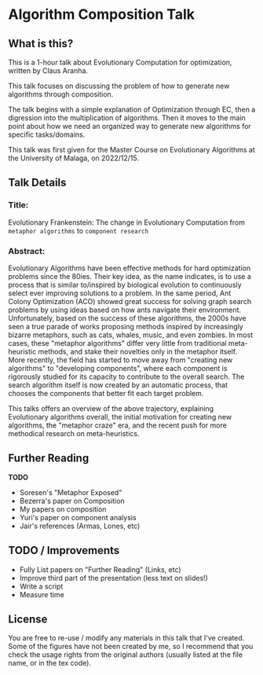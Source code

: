 # Algorithm Composition Talk

## What is this?

This is a 1-hour talk about Evolutionary Computation for optimization,
written by Claus Aranha.

This talk focuses on discussing the problem of how to generate new
algorithms through composition.

The talk begins with a simple explanation of Optimization through EC,
then a digression into the multiplication of algorithms. Then it moves
to the main point about how we need an organized way to generate new
algorithms for specific tasks/domains.

This talk was first given for the Master Course on Evolutionary
Algorithms at the University of Malaga, on 2022/12/15.

## Talk Details
### Title:

Evolutionary Frankenstein: The change in Evolutionary Computation
from `metaphor algorithms` to `component research`

### Abstract:

Evolutionary Algorithms have been effective methods for hard
optimization problems since the 80ies. Their key idea, as the name
indicates, is to use a process that is similar to/inspired by
biological evolution to continuously select ever improving solutions
to a problem. In the same period, Ant Colony Optimization (ACO) showed
great success for solving graph search problems by using ideas based
on how ants navigate their environment. Unfortunately, based on the
success of these algorithms, the 2000s have seen a true parade of
works proposing methods inspired by increasingly bizarre metaphors,
such as cats, whales, music, and even zombies. In most cases, these
"metaphor algorithms" differ very little from traditional
meta-heuristic methods, and stake their novelties only in the metaphor
itself. More recently, the field has started to move away from
"creating new algorithms" to "developing components", where each
component is rigorously studied for its capacity to contribute to the
overall search. The search algorithm itself is now created by an
automatic process, that chooses the components that better fit each
target problem.

This talks offers an overview of the above trajectory, explaining
Evolutionary algorithms overall, the initial motivation for creating
new algorithms, the "metaphor craze" era, and the recent push for more
methodical research on meta-heuristics.

## Further Reading

**TODO**

- Soresen's "Metaphor Exposed"
- Bezerra's paper on Composition
- My papers on composition
- Yuri's paper on component analysis
- Jair's references (Armas, Lones, etc)

## TODO / Improvements

- Fully List papers on "Further Reading" (Links, etc)
- Improve third part of the presentation (less text on slides!)
- Write a script
- Measure time

## License

You are free to re-use / modify any materials in this talk that I've
created. Some of the figures have not been created by me, so I
recommend that you check the usage rights from the original authors
(usually listed at the file name, or in the tex code).